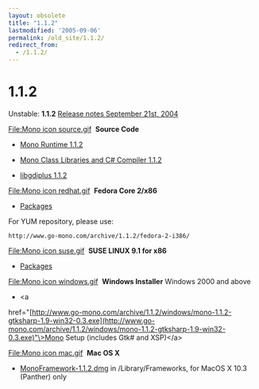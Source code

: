 ```yaml
---
layout: obsolete
title: "1.1.2"
lastmodified: '2005-09-06'
permalink: /old_site/1.1.2/
redirect_from:
  - /1.1.2/
---
```


1.1.2
=====

Unstable: **1.1.2**
 [Release notes September 21st, 2004](http://go-mono.com/archive/1.1.2)

 [File:Mono icon source.gif](/index.php?title=Special:Upload&wpDestFile=Mono_icon_source.gif "File:Mono icon source.gif")  **Source Code**

-   [Mono Runtime 1.1.2](http://www.go-mono.com/archive/1.1.2/mono-1.1.2.tar.gz)

-   [Mono Class Libraries and C\# Compiler 1.1.2](http://www.go-mono.com/archive/1.1.2/mcs-1.1.2.tar.gz)

-   [libgdiplus 1.1.2](http://www.go-mono.com/archive/1.1.2/libgdiplus-1.1.2.tar.gz)

 [File:Mono icon redhat.gif](/index.php?title=Special:Upload&wpDestFile=Mono_icon_redhat.gif "File:Mono icon redhat.gif")  **Fedora Core 2/x86**

-   [Packages](http://www.go-mono.com/archive/1.1.2/fedora-2-i386)

For YUM repository, please use:

    http://www.go-mono.com/archive/1.1.2/fedora-2-i386/
            

 [File:Mono icon suse.gif](/index.php?title=Special:Upload&wpDestFile=Mono_icon_suse.gif "File:Mono icon suse.gif")  **SUSE LINUX 9.1 for x86**

-   [Packages](http://www.go-mono.com/archive/1.1.2/suse-91-i586/)

 [File:Mono icon windows.gif](/index.php?title=Special:Upload&wpDestFile=Mono_icon_windows.gif "File:Mono icon windows.gif")  **Windows Installer** Windows 2000 and above

-   \<a

href="[http://www.go-mono.com/archive/1.1.2/windows/mono-1.1.2-gtksharp-1.9-win32-0.3.exe](http://www.go-mono.com/archive/1.1.2/windows/mono-1.1.2-gtksharp-1.9-win32-0.3.exe)"\>Mono Setup (includes Gtk\# and XSP)\</a\>

 [File:Mono icon mac.gif](/index.php?title=Special:Upload&wpDestFile=Mono_icon_mac.gif "File:Mono icon mac.gif")  **Mac OS X**

-   [MonoFramework-1.1.2.dmg](http://www.go-mono.com/archive/1.1.2/macos/MonoFramework-1.1.2.dmg) in /Library/Frameworks, for MacOS X 10.3 (Panther) only



